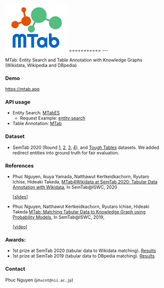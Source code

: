 <img src="static/images/logo_mtab.png" width="200" alt="MTab">
===========
---

MTab: Entity Search and Table Annotation with Knowledge Graphs (Wikidata, Wikipedia and DBpedia)
### Demo
https://mtab.app

### API usage
- Entity Search: [MTabES](docs/mtabes.md)
  - Request Example: [entity search](api/lookup/m_mtabes.py)
- Table Annotation: [MTab](docs/mtab.md)

### Dataset
- SemTab 2020 (Round [1](data/semtab/2020/R1.zip), [2](data/semtab/2020/R2.zip), [3](data/semtab/2020/R3.zip), [4](data/semtab/2020/R4.zip)), and [Tough Tables](data/semtab/2020/2T.zip) datasets. We added redirect entities into ground truth for fair evaluation. 

### References
- Phuc Nguyen, Ikuya Yamada, Natthawut Kertkeidkachorn, Ryutaro Ichise, Hideaki Takeda, [MTab4Wikidata at SemTab 2020: Tabular Data Annotation with Wikidata](http://ceur-ws.org/Vol-2775/paper9.pdf), In SemTab@ISWC, 2020
  
  [[slides](http://www.cs.ox.ac.uk/isg/challenges/sem-tab/2019/slides/MTab.pptx)]
  
- Phuc Nguyen, Natthawut Kertkeidkachorn, Ryutaro Ichise, Hideaki Takeda [MTab: Matching Tabular Data to Knowledge Graph using Probability Models](http://ceur-ws.org/Vol-2553/paper2.pdf), In SemTab@ISWC, 2019, 
  
  [[video](https://drive.google.com/file/d/1vz-6nkc9t6MQZYzgg-PZNLs-9TT86wRD/view?usp=sharing)]
  
### Awards:
- 1st prize at SemTab 2020 (tabular data to Wikidata matching). [Results](http://www.cs.ox.ac.uk/isg/challenges/sem-tab/2020/results.html)
- 1st prize at SemTab 2019 (tabular data to DBpedia matching). [Results](http://www.cs.ox.ac.uk/isg/challenges/sem-tab/2019/results.html)

### Contact
Phuc Nguyen (`phucnt@nii.ac.jp`)
